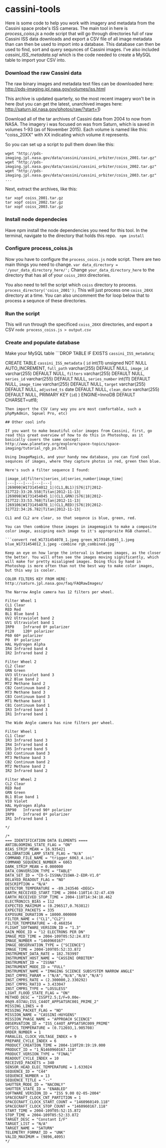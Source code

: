 # cassini-tools
Here is some code to help you work with imagery and metadata from the Cassini space probe's ISS cameras. 
The main tool in here is *process_coiss.js* a node script that will go through directories full of raw Cassini ISS data downloads and export a CSV file of all image metadata than can then be used to import into a database. This database can then be used to find, sort and query sequnces of Cassini images.  I've also included *cassini_ISS_metadata.sql* which is the code needed to create a MySQL table to import your CSV into. 

### Download the raw Cassini data
The raw binary images and metadata text files can be downloaded here:
http://pds-imaging.jpl.nasa.gov/volumes/iss.html

This archive is updated quarterly, so the most recent imagery won't be in here (but you can get the latest, unarchived images here: http://saturn.jpl.nasa.gov/photos/raw/?start=1)

Download all of the tar archives of Cassini data from 2004 to now from NASA. The imagery i was focused on was from Saturn, which is saved in volumes 1-93 (as of November 2015). Each volume is named like this: "coiss_20XX" with XX indicating which volume it represents.

So you can set up a script to pull them down like this:
```
wget "http://pds-imaging.jpl.nasa.gov/data/cassini/cassini_orbiter/coiss_2001.tar.gz"
wget "http://pds-imaging.jpl.nasa.gov/data/cassini/cassini_orbiter/coiss_2002.tar.gz"
wget "http://pds-imaging.jpl.nasa.gov/data/cassini/cassini_orbiter/coiss_2003.tar.gz"
...
```

Next, extract the archives, like this:

``` 
tar xopf coiss_2001.tar.gz
tar xopf coiss_2002.tar.gz
tar xopf coiss_2003.tar.gz
```

### Install node dependecies

Have npm install the node dependencies you need for this tool. In the terminal, navigate to the directory that holds this repo. 
``` npm install```

### Configure process_coiss.js
Now you have to configure the `process_coiss.js` node script. There are two main things you need to change.
```var data_directory = '/your_data_directory_here/';```
Change `your_data_directory_here` to the directory that has all of your `coiss_20XX` directories.

You also need to tell the script which `coiss` directory to process. 
```process_directory('coiss_2001');``` 
This will just process one `coiss_20XX` directory at a time. You can also uncomment the for loop below that to process a sequnce of these directories. 

### Run the script

This will run through the specificed `coiss_20XX` directories, and export a CSV
```node process_coiss.js > output.csv```

### Create and populate database

Make your MySQL table
```DROP TABLE IF EXISTS `cassini_ISS_metadata`;

CREATE TABLE `cassini_ISS_metadata` (
  `id` int(11) unsigned NOT NULL AUTO_INCREMENT,
  `full_path` varchar(255) DEFAULT NULL,
  `image_id` varchar(255) DEFAULT NULL,
  `filters` varchar(255) DEFAULT NULL,
  `series_id` varchar(255) DEFAULT NULL,
  `series_number` int(11) DEFAULT NULL,
  `image_time` varchar(255) DEFAULT NULL,
  `target` varchar(255) DEFAULT NULL,
  `adjusted_ts` date DEFAULT NULL,
  `clean_date` varchar(255) DEFAULT NULL,
  PRIMARY KEY (`id`)
) ENGINE=InnoDB DEFAULT CHARSET=utf8;
```
Then import the CSV (any way you are most comfortable, such a phpMyAdmin, Sqeuel Pro, etc)

## Other cool info

If you want to make beautiful color images from Cassini, first, go read this great overview of how to do this in Photoshop, as it basically covers the same concept: http://www.planetary.org/explore/space-topics/space-imaging/tutorial_rgb_ps.html 

Using ImageMagick, and your handy new database, you can find cool sequnces of images, where they capture photos in red, green then blue. 

Here's such a filter sequence I found:

|image_id|filters|series_id|series_number|image_time|
|---|---|---|---|---|
|269090|W1731454012_1|(CL1,BL1)|S76|17|2012-317T22:33:20.558|Titan|2012-11-13|
|269098|W1731454045_1|(CL1,GRN)|S76|18|2012-317T22:33:53.768|Titan|2012-11-13|
|269106|W1731454078_1|(CL1,RED)|S76|19|2012-317T22:34:26.782|Titan|2012-11-13|

CL1 and CL2 are clear, so that sequnce is blue, green, red.

You can then combine those images in imagemagick to make a composite color image, assigning each image to it's appropraite RGB channel. 

```convert red_W1731454078_1.jpeg green_W1731454045_1.jpeg blue_W1731454012_1.jpeg -combine rgb_combined.jpg```

Keep an eye on how large the interval is between images, as the closer the better. You will often see the images moving significantly, which will make for pretty misaligned images. Doing this by hand in Photoshop is more often than not the best way to make color images, but this way is cooler. 

COLOR FILTERS KEY FROM HERE: http://saturn.jpl.nasa.gov/faq/FAQRawImages/

The Narrow Angle camera has 12 filters per wheel.   
    
Filter Wheel 1  
CL1 Clear
RED Red
BL1 Blue band 1
UV2 Ultraviolet band 2
UV1 Ultraviolet band 1
IRP0    Infrared 0º polarizer
P120    120º polarizer
P60 60º polarizer
P0  0º polarizer
HAL Hydrogen Alpha
IR4 Infrared band 4
IR2 Infrared band 2
    
Filter Wheel 2  
CL2 Clear
GRN Green
UV3 Ultraviolet band 3
BL2 Blue band 2
MT2 Methane band 2
CB2 Continuum band 2
MT3 Methane band 3
CB3 Continuum band 3
MT1 Methane band 1
CB1 Continuum band 1
IR3 Infrared band 3
IR1 Infrared band 1
    
The Wide Angle camera has nine filters per wheel.   
    
Filter Wheel 1  
CL1 Clear
IR3 Infrared band 3
IR4 Infrared band 4
IR5 Infrared band 5
CB3 Continuum band 3
MT3 Methane band 3
CB2 Continuum band 2
MT2 Methane band 2
IR2 Infrared band 2
    
Filter Wheel 2  
CL2 Clear
RED Red
GRN Green
BL1 Blue band 1
VIO Violet
HAL Hydrogen Alpha
IRP90   Infrared 90º polarizer
IRP0    Infrared 0º polarizer
IR1 Infrared band 1

*/

/*
=== IDENTIFICATION DATA ELEMENTS ==== 
ANTIBLOOMING_STATE_FLAG = "ON"
BIAS_STRIP_MEAN = 16.935421
CALIBRATION_LAMP_STATE_FLAG = "N/A"
COMMAND_FILE_NAME = "trigger_6063_4.ioi"
COMMAND_SEQUENCE_NUMBER = 6063
DARK_STRIP_MEAN = 0.000000
DATA_CONVERSION_TYPE = "TABLE"
DATA_SET_ID = "CO-S-ISSNA/ISSWA-2-EDR-V1.0"
DELAYED_READOUT_FLAG = "NO"
DESCRIPTION = "N/A"
DETECTOR_TEMPERATURE = -89.243546 <DEGC>
EARTH_RECEIVED_START_TIME = 2004-110T14:32:47.439
EARTH_RECEIVED_STOP_TIME = 2004-110T14:34:18.462
ELECTRONICS_BIAS = 112
EXPECTED_MAXIMUM = (0.296517,0.763812)
EXPECTED_PACKETS = 335
EXPOSURE_DURATION = 18000.000000
FILTER_NAME = ("CL1","CL2")
FILTER_TEMPERATURE = -0.468354
FLIGHT_SOFTWARE_VERSION_ID = "1.3"
GAIN_MODE_ID = "12 ELECTRONS PER DN"
IMAGE_MID_TIME = 2004-109T05:52:24.872
IMAGE_NUMBER = "1460960167"
IMAGE_OBSERVATION_TYPE = {"SCIENCE"}
IMAGE_TIME = 2004-109T05:52:33.872
INSTRUMENT_DATA_RATE = 182.783997
INSTRUMENT_HOST_NAME = "CASSINI ORBITER"
INSTRUMENT_ID = "ISSNA"
INSTRUMENT_MODE_ID = "FULL"
INSTRUMENT_NAME = "IMAGING SCIENCE SUBSYSTEM NARROW ANGLE"
INST_CMPRS_PARAM = ("N/A","N/A","N/A","N/A")
INST_CMPRS_RATE = (2.300000,2.330292)
INST_CMPRS_RATIO = 3.433047
INST_CMPRS_TYPE = "LOSSLESS"
LIGHT_FLOOD_STATE_FLAG = "ON"
METHOD_DESC = "ISSPT2.5;I/F=9.00e-06@9.037AU;ISS_C44OT_APPSATSRC001_PRIME_2"
MISSING_LINES = 0
MISSING_PACKET_FLAG = "NO"
MISSION_NAME = "CASSINI-HUYGENS"
MISSION_PHASE_NAME = "APPROACH SCIENCE"
OBSERVATION_ID = "ISS_C44OT_APPSATSRC009_PRIME"
OPTICS_TEMPERATURE = (0.712693,1.905708)
ORDER_NUMBER = 1
PARALLEL_CLOCK_VOLTAGE_INDEX = 9
PREPARE_CYCLE_INDEX = 6
PRODUCT_CREATION_TIME = 2004-110T20:19:19.000
PRODUCT_ID = "1_N1460960167.118"
PRODUCT_VERSION_TYPE = "FINAL"
READOUT_CYCLE_INDEX = 10
RECEIVED_PACKETS = 340
SENSOR_HEAD_ELEC_TEMPERATURE = 1.633024
SEQUENCE_ID = "C44"
SEQUENCE_NUMBER = 13
SEQUENCE_TITLE = "--"
SHUTTER_MODE_ID = "NACONLY"
SHUTTER_STATE_ID = "ENABLED"
SOFTWARE_VERSION_ID = "ISS 9.00 02-05-2004"
SPACECRAFT_CLOCK_CNT_PARTITION = 1
SPACECRAFT_CLOCK_START_COUNT = "1460960149.118"
SPACECRAFT_CLOCK_STOP_COUNT = "1460960167.118"
START_TIME = 2004-109T05:52:15.872
STOP_TIME = 2004-109T05:52:33.872
TARGET_DESC = "Constant I/F"
TARGET_LIST = "N/A"
TARGET_NAME = "SATURN"
TELEMETRY_FORMAT_ID = "UNK"
VALID_MAXIMUM = (9896,4095)
*/

